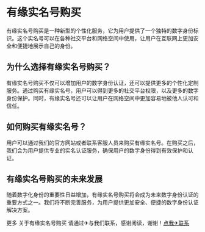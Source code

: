 # 有缘实名号购买

有缘实名号购买是一种新型的个性化服务，它为用户提供了一个独特的数字身份标识。这个实名号可以在各种社交平台和网络空间中使用，让用户在互联网上更加安全和便捷地展示自己的身份。

## 为什么选择有缘实名号购买？

有缘实名号购买不仅可以增加用户的数字身份认证，还可以提供更多的个性化定制服务。通过购买有缘实名号，用户可以得到更多的社交平台权限，以及更多的数字身份保护。同时，有缘实名号还可以让用户在网络空间中更加容易地被他人认可和信任。

## 如何购买有缘实名号？

用户可以通过我们的官方网站或者联系客服人员来购买有缘实名号。在购买之后，我们会为用户提供专业的实名认证服务，确保用户的数字身份得到有效保护和认证。

## 有缘实名号购买的未来发展

随着数字化身份的重要性日益增加，有缘实名号购买将会成为未来数字身份认证的重要方式之一。我们将不断完善服务，为用户提供更加安全、便捷的数字身份认证解决方案。

更多 关于有缘实名号购买 请通过✈与我们联系，感谢阅读，谢谢！[点我✈联系](https://abc.k02.cc)